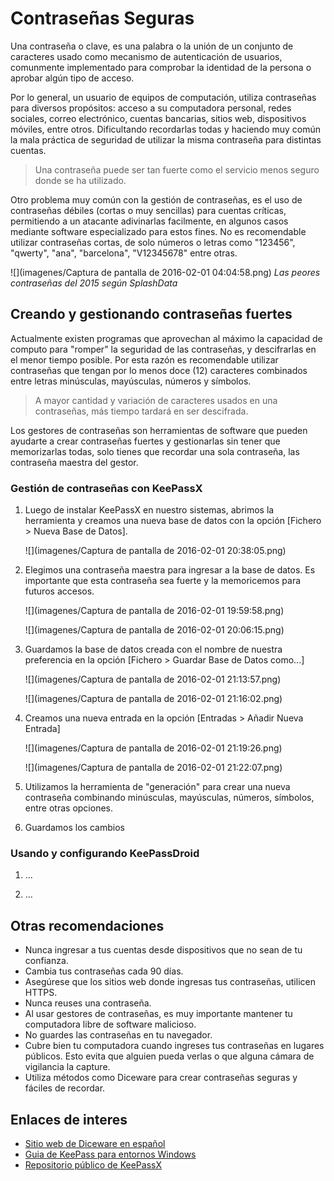 # Contraseñas Seguras

Una contraseña o clave, es una palabra o la unión de un conjunto de caracteres usado como mecanismo de autenticación de usuarios, comunmente implementado para comprobar la identidad de la persona o aprobar algún tipo de acceso.

Por lo general, un usuario de equipos de computación, utiliza contraseñas para diversos propósitos: acceso a su computadora personal, redes sociales, correo electrónico, cuentas bancarias, sitios web, dispositivos móviles, entre otros. Dificultando recordarlas todas y haciendo muy común la mala práctica de seguridad de utilizar la misma contraseña para distintas cuentas.

> Una contraseña puede ser tan fuerte como el servicio menos seguro donde se ha utilizado.

Otro problema muy común con la gestión de contraseñas, es el uso de contraseñas débiles (cortas o muy sencillas) para cuentas críticas, permitiendo a un atacante adivinarlas facilmente, en algunos casos mediante software especializado para estos fines. No es recomendable utilizar contraseñas cortas, de solo números o letras como "123456", "qwerty", "ana", "barcelona", "V12345678" entre otras.

![](imagenes/Captura de pantalla de 2016-02-01 04:04:58.png)
*Las peores contraseñas del 2015 según SplashData*

## Creando y gestionando contraseñas fuertes

Actualmente existen programas que aprovechan al máximo la capacidad de computo para "romper" la seguridad de las contraseñas, y descifrarlas en el menor tiempo posible. Por esta razón es recomendable utilizar contraseñas que tengan por lo menos doce (12) caracteres combinados entre letras minúsculas, mayúsculas, números y símbolos.

> A mayor cantidad y variación de caracteres usados en una contraseñas, más tiempo tardará en ser descifrada. 

Los gestores de contraseñas son herramientas de software que pueden ayudarte a crear contraseñas fuertes y gestionarlas sin tener que memorizarlas todas, solo tienes que recordar una sola contraseña, las contraseña maestra del gestor.

### Gestión de contraseñas con KeePassX
1. Luego de instalar KeePassX en nuestro sistemas, abrimos la herramienta y creamos una nueva base de datos con la opción [Fichero > Nueva Base de Datos].

    ![](imagenes/Captura de pantalla de 2016-02-01 20:38:05.png)

2. Elegimos una contraseña maestra para ingresar a la base de datos. Es importante que esta contraseña sea fuerte y la memoricemos para futuros accesos.

    ![](imagenes/Captura de pantalla de 2016-02-01 19:59:58.png)
    
    ![](imagenes/Captura de pantalla de 2016-02-01 20:06:15.png)
    
3. Guardamos la base de datos creada con el nombre de nuestra preferencia en la opción [Fichero > Guardar Base de Datos como...]
    
    ![](imagenes/Captura de pantalla de 2016-02-01 21:13:57.png)
    
    ![](imagenes/Captura de pantalla de 2016-02-01 21:16:02.png)

4. Creamos una nueva entrada en la opción [Entradas > Añadir Nueva Entrada]

    ![](imagenes/Captura de pantalla de 2016-02-01 21:19:26.png)
    
    ![](imagenes/Captura de pantalla de 2016-02-01 21:22:07.png)

5. Utilizamos la herramienta de "generación" para crear una nueva contraseña combinando minúsculas, mayúsculas, números, símbolos, entre otras opciones.

6. Guardamos los cambios

### Usando y configurando KeePassDroid

1. ...

2. ...

## Otras recomendaciones

* Nunca ingresar a tus cuentas desde dispositivos que no sean de tu confianza.
* Cambia tus contraseñas cada 90 días.
* Asegúrese que los sitios web donde ingresas tus contraseñas, utilicen HTTPS.
* Nunca reuses una contraseña.
* Al usar gestores de contraseñas, es muy importante mantener tu computadora libre de software malicioso.
* No guardes las contraseñas en tu navegador.
* Cubre bien tu computadora cuando ingreses tus contraseñas en lugares públicos. Esto evita que alguien pueda verlas o que alguna cámara de vigilancia la capture.
* Utiliza métodos como Diceware para crear contraseñas seguras y fáciles de recordar.

## Enlaces de interes

* [Sitio web de Diceware en español](http://world.std.com/~reinhold/diceware_en_espanolA.htm)
* [Guia de KeePass para entornos Windows](https://info.securityinabox.org/es/keepass_instalar)
* [Repositorio público de KeePassX](https://github.com/keepassx/keepassx)